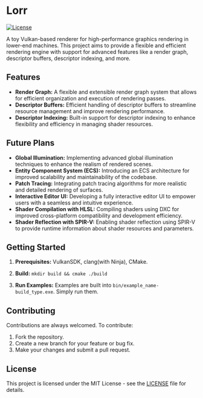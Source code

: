 # Lorr

[![License](https://img.shields.io/badge/license-MIT-blue.svg)](LICENSE)

A toy Vulkan-based renderer for high-performance graphics rendering in lower-end machines. This project aims to provide a flexible and efficient rendering engine with support for advanced features like a render graph, descriptor buffers, descriptor indexing, and more.

## Features

- **Render Graph:** A flexible and extensible render graph system that allows for efficient organization and execution of rendering passes.
- **Descriptor Buffers:** Efficient handling of descriptor buffers to streamline resource management and improve rendering performance.
- **Descriptor Indexing:** Built-in support for descriptor indexing to enhance flexibility and efficiency in managing shader resources.

## Future Plans

- **Global Illumination:** Implementing advanced global illumination techniques to enhance the realism of rendered scenes.
- **Entity Component System (ECS):** Introducing an ECS architecture for improved scalability and maintainability of the codebase.
- **Patch Tracing:** Integrating patch tracing algorithms for more realistic and detailed rendering of surfaces.
- **Interactive Editor UI:** Developing a fully interactive editor UI to empower users with a seamless and intuitive experience.
- **Shader Compilation with HLSL:** Compiling shaders using DXC for improved cross-platform compatibility and development efficiency.
- **Shader Reflection with SPIR-V:** Enabling shader reflection using SPIR-V to provide runtime information about shader resources and parameters.

## Getting Started

1. **Prerequisites:** VulkanSDK, clang(with Ninja), CMake.

2. **Build:** `mkdir build && cmake ./build`

3. **Run Examples:** Examples are built into `bin/example_name-build_type.exe`. Simply run them.

## Contributing

Contributions are always welcomed. To contribute:

1. Fork the repository.
2. Create a new branch for your feature or bug fix.
3. Make your changes and submit a pull request.

## License

This project is licensed under the MIT License - see the [LICENSE](LICENSE) file for details.
